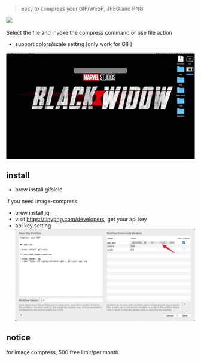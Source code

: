 > easy to compress your GIF/WebP, JPEG and PNG


[![](https://img.shields.io/badge/version-v2.0-green)](./Compress%20GIF.alfredworkflow)

Select the file and invoke the compress command or use file action

- support colors/scale setting [only work for GIF]

![](./screenshot.gif)

## install

- brew install gifsicle

if you need image-compress

- brew install jq
- visit https://tinypng.com/developers, get your api key
- api key setting
  ![](./screenshot_2.jpeg)

## notice
for image compress, 500 free limit/per month
